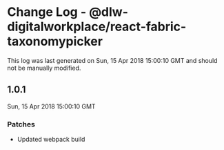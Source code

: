 # Change Log - @dlw-digitalworkplace/react-fabric-taxonomypicker

This log was last generated on Sun, 15 Apr 2018 15:00:10 GMT and should not be manually modified.

## 1.0.1
Sun, 15 Apr 2018 15:00:10 GMT

### Patches

- Updated webpack build

